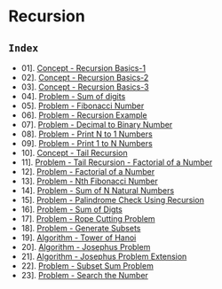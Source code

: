 # Recursion

## `Index`

- 01]. [Concept - Recursion Basics-1](https://github.com/mr-vicky/DSA/blob/main/03%5D.%20Recursion/01_Recursion_Basic.cpp)
- 02]. [Concept - Recursion Basics-2](https://github.com/mr-vicky/DSA/blob/main/03%5D.%20Recursion/02_Recursion_Basic2.cpp)
- 03]. [Concept - Recursion Basics-3](https://github.com/mr-vicky/DSA/blob/main/03%5D.%20Recursion/03_Recursion_Basic3.cpp)
- 04]. [Problem - Sum of digits](https://github.com/mr-vicky/DSA/blob/main/03%5D.%20Recursion/04_Sum_of_digits.cpp)
- 05]. [Problem - Fibonacci Number](https://github.com/mr-vicky/DSA/blob/main/03%5D.%20Recursion/05_Fibonacci_Number.cpp)
- 06]. [Problem - Recursion Example](https://github.com/mr-vicky/DSA/blob/main/03%5D.%20Recursion/06_Recursion_Example4.cpp)
- 07]. [Problem - Decimal to Binary Number](https://github.com/mr-vicky/DSA/blob/main/03%5D.%20Recursion/07_Decimal_to_Binary_Number.cpp)
- 08]. [Problem - Print N to 1 Numbers](https://github.com/mr-vicky/DSA/blob/main/03%5D.%20Recursion/08_Print_N_to_1_Numbers.cpp)
- 09]. [Problem - Print 1 to N Numbers](https://github.com/mr-vicky/DSA/blob/main/03%5D.%20Recursion/09_Print_1_to_N_numbers.cpp)
- 10]. [Concept - Tail Recursion](https://github.com/mr-vicky/DSA/blob/main/03%5D.%20Recursion/10_Tail_Recursion.cpp)
- 11]. [Problem - Tail Recursion - Factorial of a Number](https://github.com/mr-vicky/DSA/blob/main/03%5D.%20Recursion/11_Tail_Recursive_Function_for_Factorial_of_a_Number.cpp)
- 12]. [Problem - Factorial of a Number](https://github.com/mr-vicky/DSA/blob/main/03%5D.%20Recursion/12_Factorial_of_Number.cpp)
- 13]. [Problem - Nth Fibonacci Number](https://github.com/mr-vicky/DSA/blob/main/03%5D.%20Recursion/13_Nth_Fibonacci_Number.cpp)
- 14]. [Problem - Sum of N Natural Numbers](https://github.com/mr-vicky/DSA/blob/main/03%5D.%20Recursion/14_Sum_of_N_Natural_Numbers.cpp)
- 15]. [Problem - Palindrome Check Using Recursion](https://github.com/mr-vicky/DSA/blob/main/03%5D.%20Recursion/15_Palindrome_Check_Using_Recursion.cpp)
- 16]. [Problem - Sum of Digts](https://github.com/mr-vicky/DSA/blob/main/03%5D.%20Recursion/16_Sum_of_digits.cpp)
- 17]. [Problem - Rope Cutting Problem](https://github.com/mr-vicky/DSA/blob/main/03%5D.%20Recursion/17_Rope_cutting_problem.cpp)
- 18]. [Problem - Generate Subsets](https://github.com/mr-vicky/DSA/blob/main/03%5D.%20Recursion/18_Generate_Subsets.cpp)
- 19]. [Algorithm - Tower of Hanoi](https://github.com/mr-vicky/DSA/blob/main/03%5D.%20Recursion/19_Tower_of_Hanoi.cpp)
- 20]. [Algorithm - Josephus Problem](https://github.com/mr-vicky/DSA/blob/main/03%5D.%20Recursion/20_Josephus_Problem.cpp)
- 21]. [Algorithm - Josephus Problem Extension](https://github.com/mr-vicky/DSA/blob/main/03%5D.%20Recursion/21_Josephus_Problem_Extension.cpp)
- 22]. [Problem - Subset Sum Problem](https://github.com/mr-vicky/DSA/blob/main/03%5D.%20Recursion/22_Subset_Sum_Problem.cpp)
- 23]. [Problem - Search the Number](https://github.com/mr-vicky/DSA/blob/main/03%5D.%20Recursion/23_Search_the_number.cpp)

